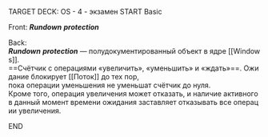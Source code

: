 TARGET DECK: OS - 4 - экзамен
START
Basic

Front: _**Rundown**_ _**protection**_

Back: _**Rundown**_ _**protection**_ — полудокументированный объект в ядре [[Windows]]. 
==Счётчик с операциями «увеличить», «уменьшить» и «ждать»==. Ожидание блокирует [[Поток]] до тех пор, 
пока операции уменьшения не уменьшат счётчик до нуля. 
Кроме того, операция увеличения может отказать, и наличие активного в данный момент времени ожидания заставляет отказывать все операции увеличения.
<!--ID: 1663488760779-->
END 